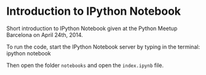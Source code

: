 # Introduction to IPython Notebook  

Short introduction to IPython Notebook given at the Python Meetup Barcelona on April 24th, 2014.  

To run the code, start the IPython Notebook server by typing in the terminal:
    ipython notebook

Then open the folder `notebooks` and open the `index.ipynb` file.  

